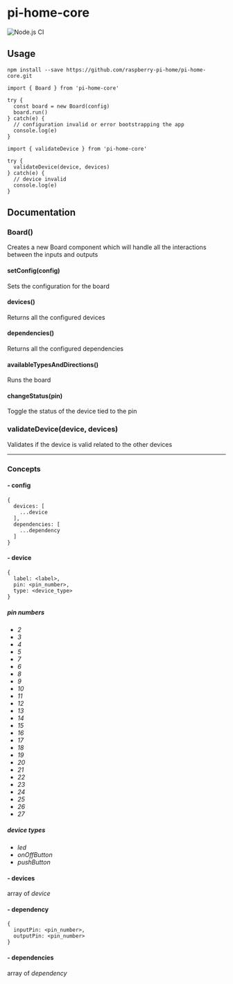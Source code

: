 # pi-home-core

![Node.js CI](https://github.com/raspberry-pi-home/pi-home-core/workflows/Node.js%20CI/badge.svg)

## Usage

```
npm install --save https://github.com/raspberry-pi-home/pi-home-core.git
```

```
import { Board } from 'pi-home-core'

try {
  const board = new Board(config)
  board.run()
} catch(e) {
  // configuration invalid or error bootstrapping the app
  console.log(e)
}
```

```
import { validateDevice } from 'pi-home-core'

try {
  validateDevice(device, devices)
} catch(e) {
  // device invalid
  console.log(e)
}
```

## Documentation

### Board()
Creates a new Board component which will handle all the interactions between the inputs and outputs

#### setConfig(config)
Sets the configuration for the board

#### devices()
Returns all the configured devices

#### dependencies()
Returns all the configured dependencies

#### availableTypesAndDirections()
Runs the board

#### changeStatus(pin)
Toggle the status of the device tied to the pin

### validateDevice(device, devices)
Validates if the device is valid related to the other devices

---

### Concepts

#### - config
```
{
  devices: [
    ...device
  ],
  dependencies: [
    ...dependency
  ]
}
```

#### - device
```
{
  label: <label>,
  pin: <pin_number>,
  type: <device_type>
}
```

##### pin numbers
* *2*
* *3*
* *4*
* *5*
* *7*
* *6*
* *8*
* *9*
* *10*
* *11*
* *12*
* *13*
* *14*
* *15*
* *16*
* *17*
* *18*
* *19*
* *20*
* *21*
* *22*
* *23*
* *24*
* *25*
* *26*
* *27*

##### device types
* *led*
* *onOffButton*
* *pushButton*

#### - devices
array of *device*

#### - dependency
```
{
  inputPin: <pin_number>,
  outputPin: <pin_number>
}
```

#### - dependencies
array of *dependency*
